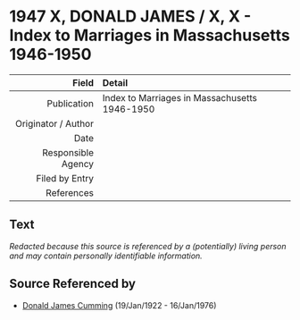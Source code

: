 ﻿---
layout: page
permalink: /sources/s14325957
---

# 1947 X, DONALD JAMES / X, X - Index to Marriages in Massachusetts 1946-1950

Field | Detail
---:|:---
Publication | Index to Marriages in Massachusetts 1946-1950
Originator / Author | 
Date | 
Responsible Agency | 
Filed by Entry | 
References | 

## Text

_Redacted because this source is referenced by a (potentially) living person and may contain personally identifiable information._

## Source Referenced by

* [Donald James Cumming](../people/@42110198@-donald-james-cumming-b1922-1-19-d1976-1-16.md) (19/Jan/1922 - 16/Jan/1976)
